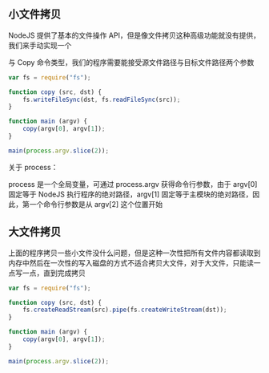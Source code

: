 ## 小文件拷贝

NodeJS 提供了基本的文件操作 API，但是像文件拷贝这种高级功能就没有提供，我们来手动实现一个

与 Copy 命令类型，我们的程序需要能接受源文件路径与目标文件路径两个参数

```js
var fs = require("fs");

function copy (src, dst) {
    fs.writeFileSync(dst, fs.readFileSync(src));
}

function main (argv) {
    copy(argv[0], argv[1]);
}

main(process.argv.slice(2));
```

关于 process：

process 是一个全局变量，可通过 process.argv 获得命令行参数，由于 argv[0] 固定等于 NodeJS 执行程序的绝对路径，argv[1] 固定等于主模块的绝对路径，因此，第一个命令行参数是从 argv[2] 这个位置开始


## 大文件拷贝

上面的程序拷贝一些小文件没什么问题，但是这种一次性把所有文件内容都读取到内存中然后在一次性的写入磁盘的方式不适合拷贝大文件，对于大文件，只能读一点写一点，直到完成拷贝

```js
var fs = require("fs");

function copy (src, dst) {
    fs.createReadStream(src).pipe(fs.createWriteStream(dst));
}

function main (argv) {
    copy(argv[0], argv[1]);
}

main(process.argv.slice(2));
```
